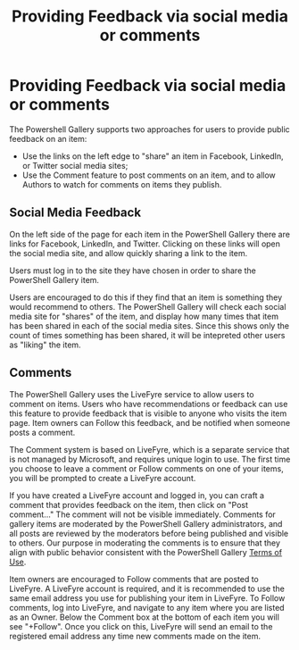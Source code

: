 ﻿---
ms.date:  06/12/2017
contributor:  JKeithB
ms.topic:  conceptual
keywords:  gallery,powershell,cmdlet,psgallery
title:  Providing Feedback via social media or comments
---
# Providing Feedback via social media or comments

The Powershell Gallery supports two approaches for users to provide public feedback on an item:

- Use the links on the left edge to "share" an item in Facebook, LinkedIn, or Twitter social media sites;
- Use the Comment feature to post comments on an item, and to allow Authors to watch for comments on items they publish.

## Social Media Feedback

On the left side of the page for each item in the PowerShell Gallery there are links for Facebook, LinkedIn, and Twitter.
Clicking on these links will open the social media site, and allow quickly sharing a link to the item.

Users must log in to the site they have chosen in order to share the PowerShell Gallery item.

Users are encouraged to do this if they find that an item is something they would recommend to others.
The PowerShell Gallery will check each social media site for "shares" of the item, and display how many times that item has been shared in each of the social media sites.
Since this shows only the count of times something has been shared, it will be intepreted other users as "liking" the item.


## Comments

The PowerShell Gallery uses the LiveFyre service to allow users to comment on items.
Users who have recommendations or feedback can use this feature to provide feedback that is visible to anyone who visits the item page.
Item owners can Follow this feedback, and be notified when someone posts a comment.

The Comment system is based on LiveFyre, which is a separate service that is not managed by Microsoft, and requires unique login to use.
The first time you choose to leave a comment or Follow comments on one of your items, you will be prompted to create a LiveFyre account.

If you have created a LiveFyre account and logged in, you can craft a comment that provides feedback on the item, then click on "Post comment..."
The comment will not be visible immediately.
Comments for gallery items are moderated by the PowerShell Gallery administrators, and all posts are reviewed by the moderators before being published and visible to others.
Our purpose in moderating the comments is to ensure that they align with public behavior consistent with the PowerShell Gallery [Terms of Use](https://www.powershellgallery.com/policies/Terms).

Item owners are encouraged to Follow comments that are posted to LiveFyre.
A LiveFyre account is required, and it is recommended to use the same email address you use for publishing your item in LiveFyre.
To Follow comments, log into LiveFyre, and navigate to any item where you are listed as an Owner.
Below the Comment box at the bottom of each item you will see "+Follow".
Once you click on this, LiveFyre will send an email to the registered email address any time new comments made on the item.